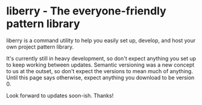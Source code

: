 # liberry - The everyone-friendly pattern library

liberry is a command utility to help you easily set up, develop, and host your own project pattern library.

It's currently still in heavy development, so don't expect anything you set up to keep working between updates.
Semantic versioning was a new concept to us at the outset, so don't expect the versions to mean much of anything.
Until this page says otherwise, expect anything you download to be version 0.

Look forward to updates soon-ish. Thanks!